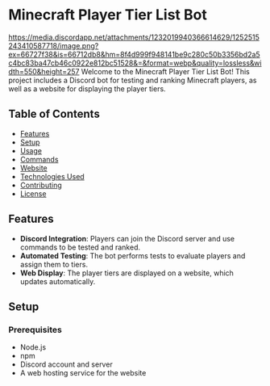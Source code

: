 # Minecraft Player Tier List Bot
https://media.discordapp.net/attachments/1232019940366614629/1252515243410587718/image.png?ex=66727f38&is=66712db8&hm=8f4d999f948141be9c280c50b3356bd2a5c4bc83ba47cb46c0922e812bc51528&=&format=webp&quality=lossless&width=550&height=257
Welcome to the Minecraft Player Tier List Bot! This project includes a Discord bot for testing and ranking Minecraft players, as well as a website for displaying the player tiers.

## Table of Contents
- [Features](#features)
- [Setup](#setup)
- [Usage](#usage)
- [Commands](#commands)
- [Website](#website)
- [Technologies Used](#technologies-used)
- [Contributing](#contributing)
- [License](#license)

## Features

- **Discord Integration**: Players can join the Discord server and use commands to be tested and ranked.
- **Automated Testing**: The bot performs tests to evaluate players and assign them to tiers.
- **Web Display**: The player tiers are displayed on a website, which updates automatically.

## Setup

### Prerequisites

- Node.js
- npm
- Discord account and server
- A web hosting service for the website
